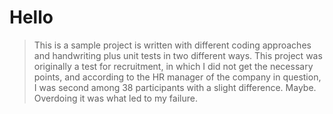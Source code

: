# Hello

> This is a sample project is written with different coding approaches and handwriting plus unit tests in two different ways. This project was originally a test for recruitment, in which I did not get the necessary points, and according to the HR manager of the company in question, I was second among 38 participants with a slight difference. Maybe. Overdoing it was what led to my failure.
